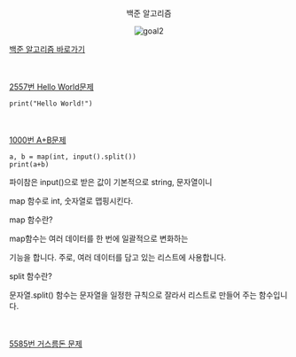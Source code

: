 <div align="center">
  백준 알고리즘
</div>

<div align="center">
  
![goal2](https://user-images.githubusercontent.com/94054859/163657769-6813c527-e3bc-4d91-b32e-e4b4f1b517d3.png)
</div>

[백준 알고리즘 바로가기](https://www.acmicpc.net/)

ㅤ

[2557번 Hello World문제](https://www.acmicpc.net/problem/2557)

```
print("Hello World!")
```

ㅤ

[1000번 A+B문제](https://www.acmicpc.net/problem/1000)

```
a, b = map(int, input().split())
print(a+b)
```

파이참은 input()으로 받은 값이 기본적으로 string, 문자열이니

map 함수로 int, 숫자열로 맵핑시킨다.

map 함수란?

map함수는 여러 데이터를 한 번에 일괄적으로 변화하는 

기능을 합니다. 주로, 여러 데이터를 담고 있는 리스트에 사용합니다.

split 함수란?

문자열.split() 함수는 문자열을 일정한 규칙으로 잘라서 리스트로 만들어 주는 함수입니다.

ㅤ

[5585번 거스름돈 문제](https://www.acmicpc.net/problem/5585)
